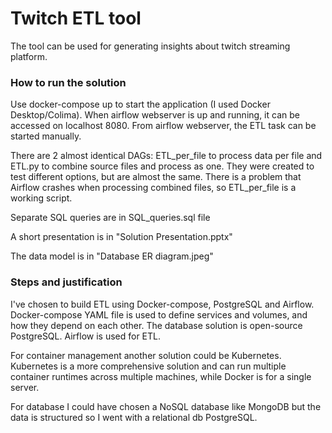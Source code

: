 # Twitch ETL tool

The tool can be used for generating insights about twitch streaming platform.

### How to run the solution

Use docker-compose up to start the application (I used Docker Desktop/Colima).
When airflow webserver is up and running, it can be accessed on localhost 8080.
From airflow webserver, the ETL task can be started manually.

There are 2 almost identical DAGs: ETL_per_file to process data per file and ETL.py to combine source files and process as one. They were created to test different options, but are almost the same.
There is a problem that Airflow crashes when processing combined files, so ETL_per_file is a working script.

Separate SQL queries are in SQL_queries.sql file

A short presentation is in "Solution Presentation.pptx"

The data model is in "Database ER diagram.jpeg"

### Steps and justification

I've chosen to build ETL using Docker-compose, PostgreSQL and Airflow. Docker-compose YAML file is used to define services and volumes, and how they depend on each other.
The database solution is open-source PostgreSQL. Airflow is used for ETL.

For container management another solution could be Kubernetes. Kubernetes is a more comprehensive solution and can run multiple container runtimes across multiple machines, while Docker is for a single server.

For database I could have chosen a NoSQL database like MongoDB but the data is structured so I went with a relational db PostgreSQL.
